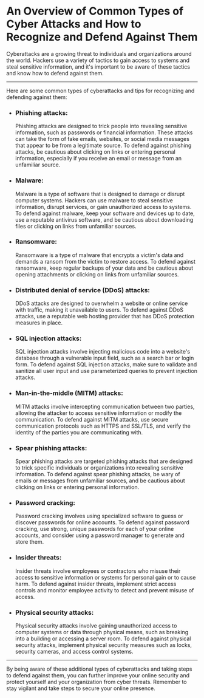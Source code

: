 # An Overview of Common Types of Cyber Attacks and How to Recognize and Defend Against Them

Cyberattacks are a growing threat to individuals and organizations around the world. Hackers use a variety of tactics to gain access to systems and steal sensitive information, and it's important to be aware of these tactics and know how to defend against them.

---
Here are some common types of cyberattacks and tips for recognizing and defending against them:

* ### Phishing attacks: 
  
  Phishing attacks are designed to trick people into revealing sensitive information, such as passwords or financial information. These attacks can take the form of fake emails, websites, or social media messages that appear to be from a legitimate source. To defend against phishing attacks, be cautious about clicking on links or entering personal information, especially if you receive an email or message from an unfamiliar source.

* ### Malware: 
  
  Malware is a type of software that is designed to damage or disrupt computer systems. Hackers can use malware to steal sensitive information, disrupt services, or gain unauthorized access to systems. To defend against malware, keep your software and devices up to date, use a reputable antivirus software, and be cautious about downloading files or clicking on links from unfamiliar sources.

* ### Ransomware: 
  
  Ransomware is a type of malware that encrypts a victim's data and demands a ransom from the victim to restore access. To defend against ransomware, keep regular backups of your data and be cautious about opening attachments or clicking on links from unfamiliar sources.

* ### Distributed denial of service (DDoS) attacks: 
  
  DDoS attacks are designed to overwhelm a website or online service with traffic, making it unavailable to users. To defend against DDoS attacks, use a reputable web hosting provider that has DDoS protection measures in place.

* ### SQL injection attacks: 
  
  SQL injection attacks involve injecting malicious code into a website's database through a vulnerable input field, such as a search bar or login form. To defend against SQL injection attacks, make sure to validate and sanitize all user input and use parameterized queries to prevent injection attacks.

* ### Man-in-the-middle (MITM) attacks: 
  
  MITM attacks involve intercepting communication between two parties, allowing the attacker to access sensitive information or modify the communication. To defend against MITM attacks, use secure communication protocols such as HTTPS and SSL/TLS, and verify the identity of the parties you are communicating with.

* ### Spear phishing attacks: 
  
  Spear phishing attacks are targeted phishing attacks that are designed to trick specific individuals or organizations into revealing sensitive information. To defend against spear phishing attacks, be wary of emails or messages from unfamiliar sources, and be cautious about clicking on links or entering personal information.

* ### Password cracking: 
  
  Password cracking involves using specialized software to guess or discover passwords for online accounts. To defend against password cracking, use strong, unique passwords for each of your online accounts, and consider using a password manager to generate and store them.

* ### Insider threats: 
  
  Insider threats involve employees or contractors who misuse their access to sensitive information or systems for personal gain or to cause harm. To defend against insider threats, implement strict access controls and monitor employee activity to detect and prevent misuse of access.

* ### Physical security attacks: 
  
  Physical security attacks involve gaining unauthorized access to computer systems or data through physical means, such as breaking into a building or accessing a server room. To defend against physical security attacks, implement physical security measures such as locks, security cameras, and access control systems.
--- 
By being aware of these additional types of cyberattacks and taking steps to defend against them, you can further improve your online security and protect yourself and your organization from cyber threats. Remember to stay vigilant and take steps to secure your online presence.

